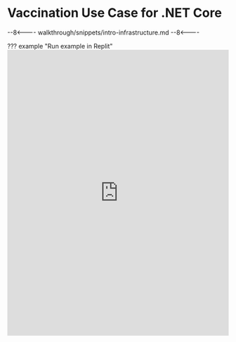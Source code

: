 # Vaccination Use Case for .NET Core

--8<----
walkthrough/snippets/intro-infrastructure.md
--8<----



??? example "Run example in Replit"
    <iframe frameborder="0" width="100%" height="650px" src="https://replit.com/@trinsic/VaccinationSample-dotnet?lite=true"></iframe>